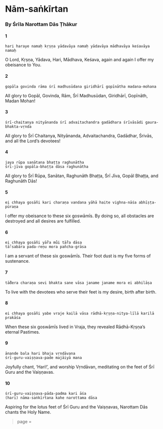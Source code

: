 # Nām-saṅkīrtan

### By Śrīla Narottam Dās Ṭhākur

#### 1

    hari haraye namaḥ kṛṣṇa yādavāya namaḥ yādavāya mādhavāya keśavāya namaḥ

O Lord, Kṛṣṇa, Yādava, Hari, Mādhava, Keśava, again and again I offer my obeisance to You.

#### 2

    gopāla govinda rāma śrī madhusūdana giridhārī gopīnātha madana-mohana

All glory to Gopāl, Govinda, Rām, Śrī Madhusūdan, Giridhārī, Gopīnāth, Madan Mohan!

#### 3

    śrī-chaitanya nityānanda śrī advaitachandra gadādhara śrīvāsādi gaura-bhakta-vṛnda

All glory to Śrī Chaitanya, Nityānanda, Advaitachandra, Gadādhar, Śrivās, and all the Lord’s devotees!

#### 4

    jaya rūpa sanātana bhaṭṭa raghunātha
    śrī-jīva gopāla-bhaṭṭa dāsa raghunātha

All glory to Śrī Rūpa, Sanātan, Raghunāth Bhaṭṭa, Śrī Jīva, Gopāl Bhaṭṭa, and Raghunāth Dās!

#### 5

    ei chhaya gosāñi kari charaṇa vandana yāhā haite vighna-nāśa abhīṣṭa-pūraṇa

I offer my obeisance to these six goswāmīs. By doing so, all obstacles are destroyed and all desires are fulfilled.

#### 6

    ei chhaya gosāñi yā̐ra mu̐i tā̐ra dāsa
    tā̐-sabāra pada-reṇu mora pañcha-grāsa

I am a servant of these six goswāmīs. Their foot dust is my
five forms of sustenance.

#### 7

    tā̐dera charaṇa sevi bhakta sane vāsa janame janame mora ei abhilāṣa

To live with the devotees who serve their feet is my desire, birth after birth.

#### 8

    ei chhaya gosāñi yabe vraje kailā vāsa rādhā-kṛṣṇa-nitya-līlā karilā prakāśa

When these six goswāmīs lived in Vraja, they revealed Rādhā-Kṛṣṇa’s eternal Pastimes.

#### 9

    ānande bala hari bhaja vṛndāvana
    śrī-guru-vaiṣṇava-pade majāiyā mana

Joyfully chant, ‘Hari!’, and worship Vṛndāvan, meditating on the feet of Śrī Guru and the Vaiṣṇavas.

#### 10

    śrī-guru-vaiṣṇava-pāda-padma kari āśa
    (hari) nāma-saṅkīrtana kahe narottama dāsa

Aspiring for the lotus feet of Śrī Guru and the Vaiṣṇavas, Narottam Dās chants the Holy Name.


> page = 
